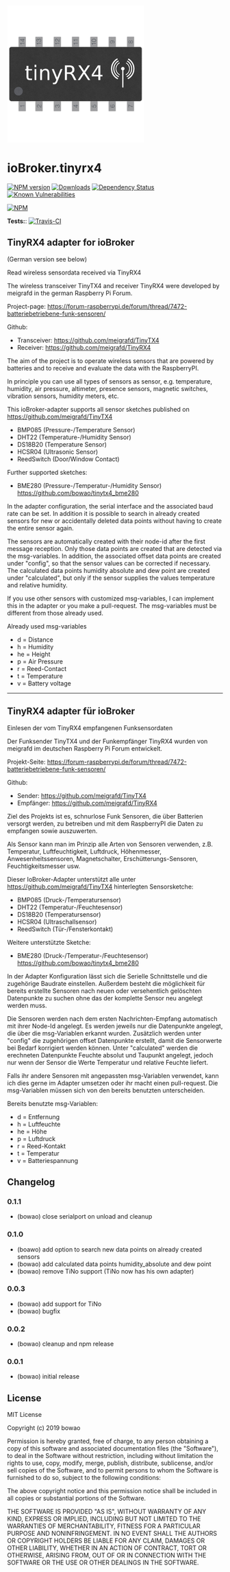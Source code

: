 ![Logo](admin/tinyRX4.png)
# ioBroker.tinyrx4

[![NPM version](http://img.shields.io/npm/v/iobroker.tinyrx4.svg)](https://www.npmjs.com/package/iobroker.tinyrx4)
[![Downloads](https://img.shields.io/npm/dm/iobroker.tinyrx4.svg)](https://www.npmjs.com/package/iobroker.tinyrx4)
[![Dependency Status](https://img.shields.io/david/bowao/iobroker.tinyrx4.svg)](https://david-dm.org/bowao/iobroker.tinyrx4)
[![Known Vulnerabilities](https://snyk.io/test/github/bowao/ioBroker.tinyrx4/badge.svg)](https://snyk.io/test/github/bowao/ioBroker.tinyrx4)

[![NPM](https://nodei.co/npm/iobroker.tinyrx4.png?downloads=true)](https://nodei.co/npm/iobroker.tinyrx4/)

**Tests:**: [![Travis-CI](http://img.shields.io/travis/bowao/ioBroker.tinyrx4/master.svg)](https://travis-ci.org/bowao/ioBroker.tinyrx4)

## TinyRX4 adapter for ioBroker
(German version see below)

Read wireless sensordata received via TinyRX4

The wireless transceiver TinyTX4 and receiver TinyRX4 were developed by meigrafd in the german Raspberry Pi Forum.

Project-page: https://forum-raspberrypi.de/forum/thread/7472-batteriebetriebene-funk-sensoren/

Github:

* Transceiver: https://github.com/meigrafd/TinyTX4
* Receiver: https://github.com/meigrafd/TinyRX4


The aim of the project is to operate wireless sensors that are powered by batteries and to receive and evaluate the data with the RaspberryPI.

In principle you can use all types of sensors as sensor, e.g. temperature, humidity, air pressure, altimeter, presence sensors, magnetic switches, vibration sensors, humidity meters, etc.

This ioBroker-adapter supports all sensor sketches published on https://github.com/meigrafd/TinyTX4

* BMP085 (Pressure-/Temperature Sensor)
* DHT22 (Temperature-/Humidity Sensor) 
* DS18B20 (Temperature Sensor)
* HCSR04 (Ultrasonic Sensor)
* ReedSwitch (Door/Window Contact)

Further supported sketches:

* BME280 (Pressure-/Temperatur-/Humidity Sensor) https://github.com/bowao/tinytx4_bme280

In the adapter configuration, the serial interface and the associated baud rate can be set. In addition it is possible to search in already created sensors for new or accidentally deleted data points without having to create the entire sensor again.

The sensors are automatically created with their node-id after the first message reception. Only those data points are created that are detected via the msg-variables. In addition, the associated offset data points are created under "config", so that the sensor values can be corrected if necessary. The calculated data points humidity absolute and dew point are created under "calculated", but only if the sensor supplies the values temperature and relative humidity.

If you use other sensors with customized msg-variables, I can implement this in the adapter or you make a pull-request. The msg-variables must be different from those already used.

Already used msg-variables

* d = Distance
* h = Humidity
* he = Height
* p = Air Pressure
* r = Reed-Contact
* t = Temperature
* v = Battery voltage

-------------------------------------------------------------------------------------------

## TinyRX4 adapter für ioBroker

Einlesen der vom TinyRX4 empfangenen Funksensordaten

Der Funksender TinyTX4 und der Funkempfänger TinyRX4 wurden von meigrafd im deutschen Raspberry Pi Forum entwickelt.

Projekt-Seite: https://forum-raspberrypi.de/forum/thread/7472-batteriebetriebene-funk-sensoren/

Github:

* Sender: https://github.com/meigrafd/TinyTX4
* Empfänger: https://github.com/meigrafd/TinyRX4

Ziel des Projekts ist es, schnurlose Funk Sensoren, die über Batterien versorgt werden, zu betreiben und mit dem RaspberryPI die Daten zu empfangen sowie auszuwerten.

Als Sensor kann man im Prinzip alle Arten von Sensoren verwenden, z.B. Temperatur, Luftfeuchtigkeit, Luftdruck, Höhenmesser, Anwesenheitssensoren, Magnetschalter, Erschütterungs-Sensoren, Feuchtigkeitsmesser usw.

Dieser IoBroker-Adapter unterstützt alle unter https://github.com/meigrafd/TinyTX4 hinterlegten Sensorsketche:

* BMP085 (Druck-/Temperatursensor)
* DHT22 (Temperatur-/Feuchtesensor) 
* DS18B20 (Temperatursensor)
* HCSR04 (Ultraschallsensor)
* ReedSwitch (Tür-/Fensterkontakt)

Weitere unterstützte Sketche:

* BME280 (Druck-/Temperatur-/Feuchtesensor) https://github.com/bowao/tinytx4_bme280

In der Adapter Konfiguration lässt sich die Serielle Schnittstelle und die zugehörige Baudrate einstellen. Außerdem besteht die möglichkeit für bereits erstellte Sensoren nach neuen oder versehentlich gelöschten Datenpunkte zu suchen ohne das der komplette Sensor neu angelegt werden muss.  

Die Sensoren werden nach dem ersten Nachrichten-Empfang automatisch mit ihrer Node-Id angelegt. Es werden jeweils nur die Datenpunkte angelegt, die über die msg-Variablen erkannt wurden. Zusätzlich werden unter "config" die zugehörigen offset Datenpunkte erstellt, damit die Sensorwerte bei Bedarf korrigiert werden können. Unter "calculated" werden die erechneten Datenpunkte Feuchte absolut und Taupunkt angelegt, jedoch nur wenn der Sensor die Werte Temperatur und relative Feuchte liefert.

Falls ihr andere Sensoren mit angepassten msg-Variablen verwendet, kann ich dies gerne im Adapter umsetzen oder ihr macht einen pull-request. Die msg-Variablen müssen sich von den bereits benutzten unterscheiden.

Bereits benutzte msg-Variablen:

* d = Entfernung
* h = Luftfeuchte
* he = Höhe
* p = Luftdruck
* r = Reed-Kontakt
* t = Temperatur
* v = Batteriespannung

## Changelog
### 0.1.1
- (bowao) close serialport on unload and cleanup

### 0.1.0
- (boawo) add option to search new data points on already created sensors
- (bowao) add calculated data points humidity_absolute and dew point
- (bowao) remove TiNo support (TiNo now has his own adapter)

### 0.0.3
- (bowao) add support for TiNo
- (bowao) bugfix

### 0.0.2
- (bowao) cleanup and npm release

### 0.0.1
- (bowao) initial release

## License
MIT License

Copyright (c) 2019 bowao

Permission is hereby granted, free of charge, to any person obtaining a copy
of this software and associated documentation files (the "Software"), to deal
in the Software without restriction, including without limitation the rights
to use, copy, modify, merge, publish, distribute, sublicense, and/or sell
copies of the Software, and to permit persons to whom the Software is
furnished to do so, subject to the following conditions:

The above copyright notice and this permission notice shall be included in all
copies or substantial portions of the Software.

THE SOFTWARE IS PROVIDED "AS IS", WITHOUT WARRANTY OF ANY KIND, EXPRESS OR
IMPLIED, INCLUDING BUT NOT LIMITED TO THE WARRANTIES OF MERCHANTABILITY,
FITNESS FOR A PARTICULAR PURPOSE AND NONINFRINGEMENT. IN NO EVENT SHALL THE
AUTHORS OR COPYRIGHT HOLDERS BE LIABLE FOR ANY CLAIM, DAMAGES OR OTHER
LIABILITY, WHETHER IN AN ACTION OF CONTRACT, TORT OR OTHERWISE, ARISING FROM,
OUT OF OR IN CONNECTION WITH THE SOFTWARE OR THE USE OR OTHER DEALINGS IN THE
SOFTWARE.
